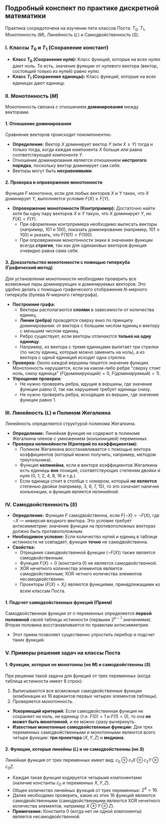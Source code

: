 
## Подробный конспект по практике дискретной математики

Практика сосредоточена на изучении пяти классов Поста: $T_0$, $T_1$, Монотонность ($M$), Линейность ($L$) и Самодвойственность ($S$).

### I. Классы $T_0$ и $T_1$ (Сохранение констант)

- **Класс $T_0$ (Сохранение нуля):** Класс функций, которые на всех нулях дают ноль. То есть, значение функции от нулевого вектора (вектор, состоящий только из нулей) равно нулю.
- **Класс $T_1$ (Сохранение единицы):** Класс функций, которые на всех единицах дают единицу.

### II. Монотонность ($M$)

Монотонность связана с отношением **доминирования** между векторами.

#### 1. Отношение доминирования

Сравнение векторов происходит покомпонентно.

- **Определение:** Вектор $X$ доминирует вектор $Y$ (или $X \ge Y$) тогда и только тогда, когда каждая компонента $X$ больше или равна соответствующей компоненте $Y$.
- Отношение доминирования является отношением **нестрогого порядка**, поскольку вектор доминирует сам себя.
- Векторы могут быть **несравнимыми**.

#### 2. Проверка и опровержение монотонности

Функция $F$ монотонна, если для любых векторов $X$ и $Y$ таких, что $X$ доминирует $Y$, выполняется условие $F(X) \ge F(Y)$.

- **Опровержение монотонности (Контрпример):** Достаточно найти хотя бы одну пару векторов $X$ и $Y$ такую, что $X$ доминирует $Y$, но $F(X) < F(Y)$.
    - При оформлении контрпримера необходимо выписать векторы (например, $101$ и $100$), показать доминирование (например, $101 \ge 100$) и указать, что $F(101) < F(100)$.
    - При опровержении монотонности знаки в значениях функции всегда **строгие**, так как для одинаковых векторов функция очевидно равна сама себе.

#### 3. Доказательство монотонности с помощью гиперкуба (Графический метод)

Для установления монотонности необходимо проверить все возможные пары доминирующих и доминируемых векторов. Это удобно делать с помощью графического отображения $N$-мерного гиперкуба (булева $N$-мерного гиперграфа).

- **Построение графа:**
    - Векторы располагаются **слоями** в зависимости от количества единиц.
    - **Линии (ребра)** проводятся сверху вниз по принципу доминирования: от вектора с большим числом единиц к вектору с меньшим числом единиц.
    - Ребро существует, если векторы отличаются **только на одну единицу**.
    - Например, из вектора с тремя единицами вылетает три стрелки (по числу единиц, которые можно заменить на ноль), а из вектора с одной единицей исходит одна стрелка.
- **Проверка:** Около каждой вершины пишется значение функции. Монотонность нарушается, если на каком-либо ребре "сверху стоит ноль, снизу единица" ($F(\text{доминирующий})=0$, $F(\text{доминируемый})=1$).
- **Упрощение проверки:**
    - Не нужно проверять ребра, идущие в вершины, где значение функции равно 0, так как нарушение требует единицы снизу.
    - Не нужно проверять ребра, исходящие из вершин, где значение функции равно 1.

### III. Линейность ($L$) и Полином Жегалкина

Линейность определяется структурой полинома Жегалкина.

- **Определение:** Линейная функция не содержит в полиноме Жегалкина членов с умножением (конъюнкцией) переменных.
- **Проверка нелинейности (Критерий по коэффициентам):**
    - Полином Жегалкина восстанавливается с помощью вектора коэффициентов (который можно получить, например, методом треугольника).
    - Функция **нелинейна**, если в векторе коэффициентов Жегалкина есть единицы **вне** позиций, соответствующих степеням двойки и нуля (0, 1, 2, 4, 8, 16 и т.д.).
    - Если единица стоит в столбце с номером, который **не является** степенью двойки (например, 3, 6, 7, 15), то это означает наличие конъюнкции, и функция является нелинейной.

### IV. Самодвойственность ($S$)

- **Определение:** Функция $F$ самодвойственна, если $F(\neg X) = \neg F(X)$, где $\neg X$ — инверсия входного вектора. Это условие требует антисимметрии: значение функции на противоположных векторах должно быть противоположным.
- **Необходимое условие:** Если количество нулей и единиц в таблице истинности не совпадает, функция **точно** не самодвойственна.
- **Свойства:**
    - Отрицание самодвойственной функции ($\neg F(X)$) также является самодвойственным.
    - Функция $F(X)=0$ (константа 0) не является самодвойственной.
    - XOR нечетного количества элементов является самодвойственным; XOR четного количества элементов несамодвойственен.
    - Проекторы ($F(X) = X_i$) являются функциями, принадлежащими ко всем классам Поста.

#### 1. Подсчет самодвойственных функций (Прием)

Самодвойственная функция от $n$ переменных определяется **первой половиной** своей таблицы истинности (первыми $2^{n-1}$ значениями). Вторая половина восстанавливается по правилам антисимметрии.

- Этот прием позволяет существенно упростить перебор и подсчет таких функций.

### V. Примеры решения задач на классы Поста

#### 1. Функции, которые не монотонны (не $M$) и самодвойственны ($S$)

При решении такой задачи для функций от трех переменных (когда таблица истинности имеет 8 строк):

1. Выписываются все возможные самодвойственные функции (комбинации из 16 вариантов первых четырех элементов таблицы).
2. Проверяется монотонность.

- **Ускоряющий критерий:** Если самодвойственная функция не сохраняет ни ноль, ни единицу (т.е. $F(0)=1$ и $F(1)=0$), то она **не может быть монотонной**, и ее можно сразу вычеркнуть.
- **Известные монотонные самодвойственные функции:** Для трех переменных самодвойственными и монотонными являются всего четыре функции: **три проектора** ($X, Y, Z$) и **медиана**.

#### 2. Функции, которые линейны ($L$) и не самодвойственны (не $S$)

Линейная функция от трех переменных имеет вид: $c_0 \oplus c_1 X \oplus c_2 Y \oplus c_3 Z$.

- Каждая такая функция кодируется четырьмя компонентами (наличие константы $c_0$ и переменных $X, Y, Z$).
- Общее количество линейных функций от трех переменных: $2^4 = 16$.
- Далее необходимо проверить, какие из этих 16 функций являются самодвойственными (самодвойственными являются XOR нечетного количества элементов, например $X \oplus Y \oplus Z$).
- **Примечание:** Константа 0 (когда нет ни одной компоненты) является несамодвойственной.